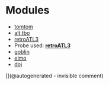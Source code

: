 
# Modules

* [tomtom](/retired/tomtom/)
* [alt.tbo](/retired/alt.tbo/)
* [retroATL3](/retroATL3/)
* Probe used: __[retroATL3](/include/probes/auto/retroATL3.md)__
* [goblin](/goblin/)
* [elmo](/elmo/)
* [doj](/doj/)


[](@autogenerated - invisible comment)